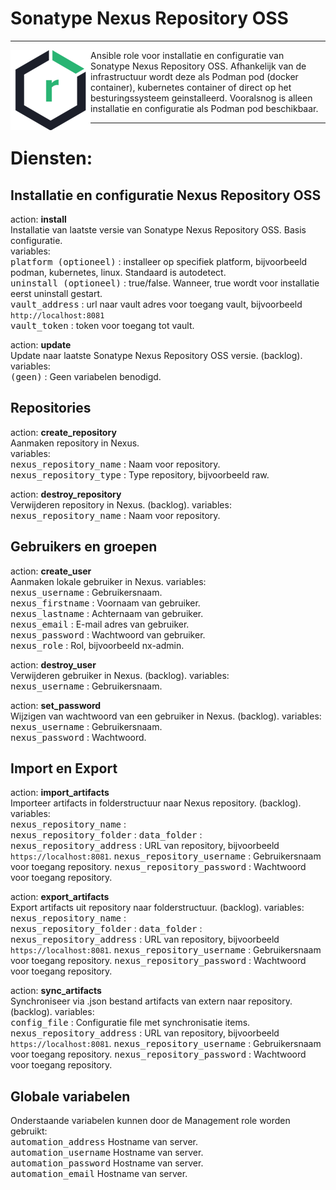 # Sonatype Nexus Repository OSS

***

<img src="media/icon_nexus.png" align="left" height="128" width="128" />
Ansible role voor installatie en configuratie van Sonatype Nexus Repository OSS.
Afhankelijk van de infrastructuur wordt deze als Podman pod (docker container), kubernetes container of direct op het besturingssysteem geinstalleerd.
Vooralsnog is alleen installatie en configuratie als Podman pod beschikbaar.

***

# Diensten:

## Installatie en configuratie Nexus Repository OSS

action: **install**<br/>
Installatie van laatste versie van Sonatype Nexus Repository OSS. Basis configuratie.<br/>
variables:<br/>
<kbd>platform (optioneel)</kbd>  : installeer op specifiek platform, bijvoorbeeld podman, kubernetes, linux. Standaard is autodetect.<br/>
<kbd>uninstall (optioneel)</kbd> : true/false. Wanneer, true wordt voor installatie eerst uninstall gestart.<br/>
<kbd>vault_address</kbd>         : url naar vault adres voor toegang vault, bijvoorbeeld `http://localhost:8081`<br/>
<kbd>vault_token</kbd>           : token voor toegang tot vault.<br/>


action: **update**<br/>
Update naar laatste Sonatype Nexus Repository OSS versie. (backlog).
variables:<br/>
<kbd>(geen)</kbd> : Geen variabelen benodigd.<br/>



## Repositories

action: **create_repository**<br/>
Aanmaken repository in Nexus.<br/>
variables:<br/>
<kbd>nexus_repository_name</kbd> : Naam voor repository.<br/>
<kbd>nexus_repository_type</kbd> : Type repository, bijvoorbeeld raw.


action: **destroy_repository**<br/>
Verwijderen repository in Nexus. (backlog).
variables:<br/>
<kbd>nexus_repository_name</kbd> :  Naam voor repository.<br/>



## Gebruikers en groepen

action: **create_user**<br/>
Aanmaken lokale gebruiker in Nexus.
variables:<br/>
<kbd>nexus_username</kbd>  : Gebruikersnaam.<br/>
<kbd>nexus_firstname</kbd> : Voornaam van gebruiker.<br/>
<kbd>nexus_lastname</kbd>  : Achternaam van gebruiker.<br/>
<kbd>nexus_email</kbd>     : E-mail adres van gebruiker.<br/>
<kbd>nexus_password</kbd>  : Wachtwoord van gebruiker.<br/>
<kbd>nexus_role</kbd>      : Rol, bijvoorbeeld nx-admin.<br/>


action: **destroy_user**<br/>
Verwijderen gebruiker in Nexus. (backlog).
variables:<br/>
<kbd>nexus_username</kbd> :  Gebruikersnaam.<br/>


action: **set_password**<br/>
Wijzigen van wachtwoord van een gebruiker in Nexus. (backlog).
variables:<br/>
<kbd>nexus_username</kbd> :  Gebruikersnaam.<br/>
<kbd>nexus_password</kbd> :  Wachtwoord.<br/>



## Import en Export

action: **import_artifacts**<br/>
Importeer artifacts in folderstructuur naar Nexus repository. (backlog).
variables:<br/>
<kbd>nexus_repository_name</kbd>     :  
<kbd>nexus_repository_folder</kbd>   : 
<kbd>data_folder</kbd>               : 
<kbd>nexus_repository_address</kbd>  : URL van repository, bijvoorbeeld `https://localhost:8081`.
<kbd>nexus_repository_username</kbd> : Gebruikersnaam voor toegang repository.
<kbd>nexus_repository_password</kbd> : Wachtwoord voor toegang repository.


action: **export_artifacts**<br/>
Export artifacts uit repository naar folderstructuur. (backlog).
variables:<br/>
<kbd>nexus_repository_name</kbd>     :  
<kbd>nexus_repository_folder</kbd>   : 
<kbd>data_folder</kbd>               : 
<kbd>nexus_repository_address</kbd>  : URL van repository, bijvoorbeeld `https://localhost:8081`.
<kbd>nexus_repository_username</kbd> : Gebruikersnaam voor toegang repository. 
<kbd>nexus_repository_password</kbd> : Wachtwoord voor toegang repository.


action: **sync_artifacts**<br/>
Synchroniseer via .json bestand artifacts van extern naar repository. (backlog).
variables:<br/>
<kbd>config_file</kbd>               : Configuratie file met synchronisatie items. 
<kbd>nexus_repository_address</kbd>  : URL van repository, bijvoorbeeld `https://localhost:8081`.
<kbd>nexus_repository_username</kbd> : Gebruikersnaam voor toegang repository.
<kbd>nexus_repository_password</kbd> : Wachtwoord voor toegang repository.



## Globale variabelen
Onderstaande variabelen kunnen door de Management role worden gebruikt:<br/>
<kbd>automation_address</kbd> Hostname van server.<br/>
<kbd>automation_username</kbd> Hostname van server.<br/>
<kbd>automation_password</kbd> Hostname van server.<br/>
<kbd>automation_email</kbd> Hostname van server.<br/>

